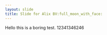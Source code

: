 ```yaml
---
layout: slide
title: Slide for Alix BV:full_moon_with_face:
---
```


Hello this is a boring test.
12341346246
